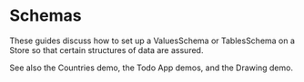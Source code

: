 # Schemas

These guides discuss how to set up a ValuesSchema or TablesSchema on a Store so
that certain structures of data are assured.

See also the Countries demo, the Todo App demos, and the Drawing demo.

